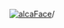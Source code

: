 [![alcaFace](https://camo.githubusercontent.com/2ee094c4af74cb0ec2e19388fccfb809837623e3/68747470733a2f2f7374617469632d63646e2e6a74766e772e6e65742f656d6f7469636f6e732f76312f3332383632362f312e30)](https://twitch.tv/Alca)/

<!--
# My "Popular" CodePens

<table>
	<tr>
		<th></th>
		<th>Title</th>
		<th>Last updated</th>
	</tr>
	<tr>
		<td><a href="https://codepen.io/Alca/pen/XWqgvqJ" rel="nofollow"><img src="https://codepen.io/alca/pen/XWqgvqJ/image/default.png" width="100" height="56.25"></a></td>
		<td><a href="https://codepen.io/Alca/pen/XWqgvqJ" rel="nofollow">Tiled image viewer (MidJourney)</a></td>
		<td>Sep 22, 2022</td>
	</tr>
	<tr>
		<td><a href="https://codepen.io/Alca/pen/rNvmWxw" rel="nofollow"><img src="https://codepen.io/alca/pen/rNvmWxw/image/default.png" width="100" height="56.25"></a></td>
		<td><a href="https://codepen.io/Alca/pen/rNvmWxw" rel="nofollow">A Pen by Jacob Foster</a></td>
		<td>Sep 19, 2022</td>
	</tr>
	<tr>
		<td><a href="https://codepen.io/Alca/pen/ExLgLop" rel="nofollow"><img src="https://codepen.io/alca/pen/ExLgLop/image/default.png" width="100" height="56.25"></a></td>
		<td><a href="https://codepen.io/Alca/pen/ExLgLop" rel="nofollow">A Pen by Jacob Foster</a></td>
		<td>Sep 13, 2022</td>
	</tr>
	<tr>
		<td><a href="https://codepen.io/Alca/pen/bGMeVVP" rel="nofollow"><img src="https://codepen.io/alca/pen/bGMeVVP/image/default.png" width="100" height="56.25"></a></td>
		<td><a href="https://codepen.io/Alca/pen/bGMeVVP" rel="nofollow">A Pen by Jacob Foster</a></td>
		<td>Sep 11, 2022</td>
	</tr>
	<tr>
		<td><a href="https://codepen.io/Alca/pen/qBYdQYB" rel="nofollow"><img src="https://codepen.io/alca/pen/qBYdQYB/image/default.png" width="100" height="56.25"></a></td>
		<td><a href="https://codepen.io/Alca/pen/qBYdQYB" rel="nofollow">A Pen by Jacob Foster</a></td>
		<td>Sep 6, 2022</td>
	</tr>
	<tr>
		<td><a href="https://codepen.io/Alca/pen/qBYEdEM" rel="nofollow"><img src="https://codepen.io/alca/pen/qBYEdEM/image/default.png" width="100" height="56.25"></a></td>
		<td><a href="https://codepen.io/Alca/pen/qBYEdEM" rel="nofollow">A Pen by Jacob Foster</a></td>
		<td>Sep 4, 2022</td>
	</tr>
	<tr>
		<td><a href="https://codepen.io/Alca/pen/xxWNEZe" rel="nofollow"><img src="https://codepen.io/alca/pen/xxWNEZe/image/default.png" width="100" height="56.25"></a></td>
		<td><a href="https://codepen.io/Alca/pen/xxWNEZe" rel="nofollow">IngameAsylum 3.0 Launch...</a></td>
		<td>Aug 25, 2022</td>
	</tr>
	<tr>
		<td><a href="https://codepen.io/Alca/pen/bGvZpEP" rel="nofollow"><img src="https://codepen.io/alca/pen/bGvZpEP/image/default.png" width="100" height="56.25"></a></td>
		<td><a href="https://codepen.io/Alca/pen/bGvZpEP" rel="nofollow">A Pen by Jacob Foster</a></td>
		<td>Aug 22, 2022</td>
	</tr>
	<tr>
		<td><a href="https://codepen.io/Alca/pen/WNzyaBV" rel="nofollow"><img src="https://codepen.io/alca/pen/WNzyaBV/image/default.png" width="100" height="56.25"></a></td>
		<td><a href="https://codepen.io/Alca/pen/WNzyaBV" rel="nofollow">FreckleBytes Overlay Animation</a></td>
		<td>Aug 10, 2022</td>
	</tr>
	<tr>
		<td><a href="https://codepen.io/Alca/pen/JjLOLEY" rel="nofollow"><img src="https://codepen.io/alca/pen/JjLOLEY/image/default.png" width="100" height="56.25"></a></td>
		<td><a href="https://codepen.io/Alca/pen/JjLOLEY" rel="nofollow">Sick Jams</a></td>
		<td>Jul 29, 2022</td>
	</tr>
</table>

---

###### Last updated: Fri, 23 Sep 2022 05:28:03 GMT
-->
